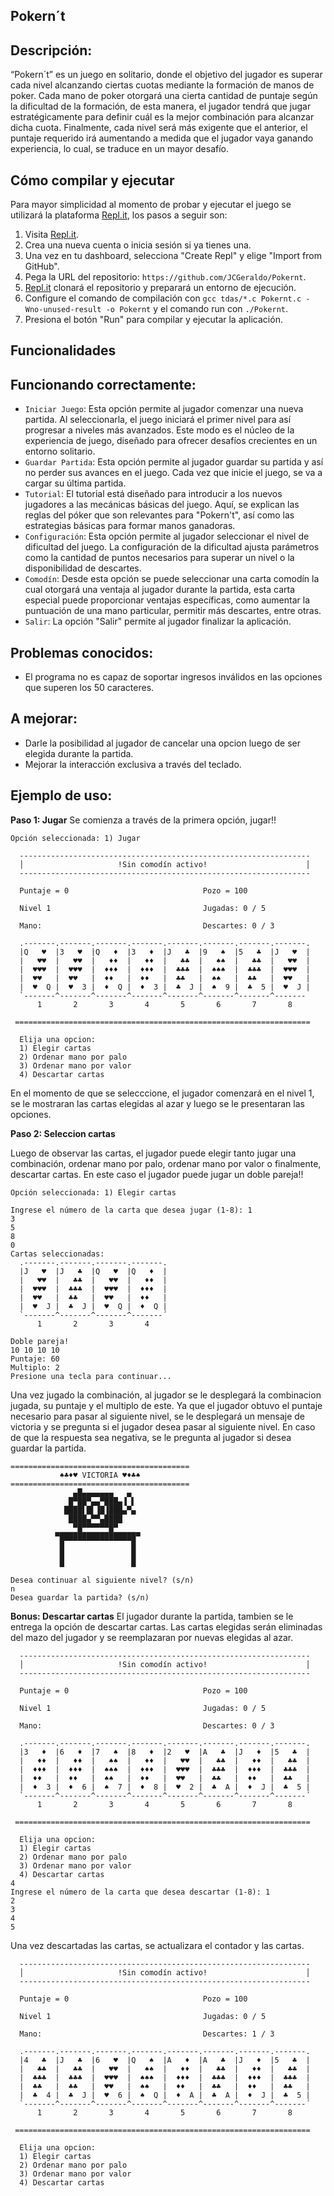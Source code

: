 
## Pokern´t
## Descripción:

 “Pokern´t” es un juego en solitario, donde el objetivo del jugador es superar cada nivel alcanzando ciertas cuotas mediante la formación de manos de poker. Cada mano de poker otorgará una cierta cantidad de puntaje según la dificultad de la formación, de esta manera, el jugador tendrá que jugar estratégicamente para definir cuál es la mejor combinación para alcanzar dicha cuota. Finalmente, cada nivel será más exigente que el anterior, el puntaje requerido irá aumentando a medida que el jugador vaya ganando experiencia, lo cual, se traduce en un mayor desafío.

## Cómo compilar y ejecutar
Para mayor simplicidad al momento de probar y ejecutar el juego se utilizará la plataforma [Repl.it](http://repl.it/), los pasos a seguir son:

1. Visita [Repl.it](https://repl.it/).
2. Crea una nueva cuenta o inicia sesión si ya tienes una.
3. Una vez en tu dashboard, selecciona "Create Repl" y elige "Import from GitHub".
4. Pega la URL del repositorio: `https://github.com/JCGeraldo/Pokernt`.
5. [Repl.it](http://repl.it/) clonará el repositorio y preparará un entorno de ejecución.
6. Configure el comando de compilación con `gcc tdas/*.c Pokernt.c -Wno-unused-result -o Pokernt` y el comando run con `./Pokernt`.
7. Presiona el botón "Run" para compilar y ejecutar la aplicación.

## Funcionalidades
## Funcionando correctamente:
* `Iniciar Juego`: Esta opción permite al jugador comenzar una nueva partida. Al seleccionarla, el juego iniciará el primer nivel para así progresar a niveles más avanzados. Este modo es el núcleo de la experiencia de juego, diseñado para ofrecer desafíos crecientes en un entorno solitario.
* `Guardar Partida`: Esta opción permite al jugador guardar su partida y así no perder sus avances en el juego. Cada vez que inicie el juego, se va a cargar su última partida.
* `Tutorial`: El tutorial está diseñado para introducir a los nuevos jugadores a las mecánicas básicas del juego. Aquí, se explican las reglas del póker que son relevantes para "Pokern't", así como las estrategias básicas para formar manos ganadoras. 
* `Configuración`: Esta opción permite al jugador seleccionar el nivel de dificultad del juego. La configuración de la dificultad ajusta parámetros como la cantidad de puntos necesarios para superar un nivel o la disponibilidad de descartes.
* `Comodín`: Desde esta opción se puede seleccionar una carta comodín la cual otorgará una ventaja al jugador durante la partida, esta carta especial puede proporcionar ventajas específicas, como aumentar la puntuación de una mano particular, permitir más descartes,  entre otras.
* `Salir`: La opción "Salir" permite al jugador finalizar la aplicación.

## Problemas conocidos:
* El programa no es capaz de soportar ingresos inválidos en las opciones que superen los 50 caracteres.

## A mejorar:
* Darle la posibilidad al jugador de cancelar una opcion luego de ser elegida durante la partida.
* Mejorar la interacción exclusiva a través del teclado.

## Ejemplo de uso:
**Paso 1: Jugar**
Se comienza a través de la primera opción, jugar!!
````
Opción seleccionada: 1) Jugar

  -----------------------------------------------------------------
  │                     !Sin comodín activo!                      │
  -----------------------------------------------------------------

  Puntaje = 0                              Pozo = 100

  Nivel 1                                  Jugadas: 0 / 5

  Mano:                                    Descartes: 0 / 3

  .-------.-------.-------.-------.-------.-------.-------.-------.
  |Q   ♥  |3   ♥  |Q   ♦  |3   ♦  |J   ♣  |9   ♠  |5   ♣  |J   ♥  |
  |   ♥♥  |   ♥♥  |   ♦♦  |   ♦♦  |   ♣♣  |   ♠♠  |   ♣♣  |   ♥♥  |
  |  ♥♥♥  |  ♥♥♥  |  ♦♦♦  |  ♦♦♦  |  ♣♣♣  |  ♠♠♠  |  ♣♣♣  |  ♥♥♥  |
  |  ♥♥   |  ♥♥   |  ♦♦   |  ♦♦   |  ♣♣   |  ♠♠   |  ♣♣   |  ♥♥   |
  |  ♥  Q |  ♥  3 |  ♦  Q |  ♦  3 |  ♣  J |  ♠  9 |  ♣  5 |  ♥  J |
  `-------^-------^-------^-------^-------^-------^-------^-------
      1       2       3       4       5       6       7       8

 ==================================================================

  Elija una opcion: 
  1) Elegir cartas
  2) Ordenar mano por palo
  3) Ordenar mano por valor
  4) Descartar cartas
````
En el momento de que se selecccione, el jugador comenzará en el nivel 1, se le mostraran las cartas elegidas al azar y luego se le presentaran las opciones.

**Paso 2: Seleccion cartas**

Luego de observar las cartas, el jugador puede elegir tanto jugar una combinación, ordenar mano por palo, ordenar mano por valor o finalmente, descartar cartas. En este caso el jugador puede jugar un doble pareja!!
````
Opción seleccionada: 1) Elegir cartas

Ingrese el número de la carta que desea jugar (1-8): 1 
3
5
8
0
Cartas seleccionadas:
  .-------.-------.-------.-------.
  |J   ♥  |J   ♣  |Q   ♥  |Q   ♦  |
  |   ♥♥  |   ♣♣  |   ♥♥  |   ♦♦  |
  |  ♥♥♥  |  ♣♣♣  |  ♥♥♥  |  ♦♦♦  |
  |  ♥♥   |  ♣♣   |  ♥♥   |  ♦♦   |
  |  ♥  J |  ♣  J |  ♥  Q |  ♦  Q |
  `-------^-------^-------^-------´
      1       2       3       4

Doble pareja!
10 10 10 10 
Puntaje: 60
Multiplo: 2
Presione una tecla para continuar...

````
Una vez jugado la combinación, al jugador se le desplegará la combinacion jugada, su puntaje y el multiplo de este. Ya que el jugador obtuvo el puntaje necesario para pasar al siguiente nivel, se le desplegará un mensaje de victoria y se pregunta si el jugador desea pasar al siguiente nivel. En caso de que la respuesta sea negativa, se le pregunta al jugador si desea guardar la partida.

````
========================================
           ♠♣♦♥ VICTORIA ♥♦♣♠ 
========================================
              ▄█▄▄▄▄▄▄▄   ▄  
             █▀██▀▄▄▀███▄▐ ▌ 
            ████▌█▌▐█▐███▄▀▄ 
             ████▄▀▀▄████    
              ▀█▀▀▀▀▀▀█▀     
          ▀█████████████████▀
           █               █ 
           █               █ 
           █               █ 

Desea continuar al siguiente nivel? (s/n)
n
Desea guardar la partida? (s/n)
````
**Bonus: Descartar cartas**
El jugador durante la partida, tambien se le entrega la opción de descartar cartas. Las cartas elegidas serán eliminadas del mazo del jugador y se reemplazaran por nuevas elegidas al azar.

````
  -----------------------------------------------------------------
  │                     !Sin comodín activo!                      │
  -----------------------------------------------------------------

  Puntaje = 0                              Pozo = 100

  Nivel 1                                  Jugadas: 0 / 5

  Mano:                                    Descartes: 0 / 3

  .-------.-------.-------.-------.-------.-------.-------.-------.
  |3   ♦  |6   ♦  |7   ♠  |8   ♦  |2   ♥  |A   ♣  |J   ♦  |5   ♣  |
  |   ♦♦  |   ♦♦  |   ♠♠  |   ♦♦  |   ♥♥  |   ♣♣  |   ♦♦  |   ♣♣  |
  |  ♦♦♦  |  ♦♦♦  |  ♠♠♠  |  ♦♦♦  |  ♥♥♥  |  ♣♣♣  |  ♦♦♦  |  ♣♣♣  |
  |  ♦♦   |  ♦♦   |  ♠♠   |  ♦♦   |  ♥♥   |  ♣♣   |  ♦♦   |  ♣♣   |
  |  ♦  3 |  ♦  6 |  ♠  7 |  ♦  8 |  ♥  2 |  ♣  A |  ♦  J |  ♣  5 |
  `-------^-------^-------^-------^-------^-------^-------^-------´
      1       2       3       4       5       6       7       8

 ==================================================================

  Elija una opcion: 
  1) Elegir cartas
  2) Ordenar mano por palo
  3) Ordenar mano por valor
  4) Descartar cartas
4
Ingrese el número de la carta que desea descartar (1-8): 1
2
3
4
5
````
Una vez descartadas las cartas, se actualizara el contador y las cartas.

````
  -----------------------------------------------------------------
  │                     !Sin comodín activo!                      │
  -----------------------------------------------------------------

  Puntaje = 0                              Pozo = 100

  Nivel 1                                  Jugadas: 0 / 5

  Mano:                                    Descartes: 1 / 3

  .-------.-------.-------.-------.-------.-------.-------.-------.
  |4   ♣  |J   ♣  |6   ♥  |Q   ♠  |A   ♦  |A   ♣  |J   ♦  |5   ♣  |
  |   ♣♣  |   ♣♣  |   ♥♥  |   ♠♠  |   ♦♦  |   ♣♣  |   ♦♦  |   ♣♣  |
  |  ♣♣♣  |  ♣♣♣  |  ♥♥♥  |  ♠♠♠  |  ♦♦♦  |  ♣♣♣  |  ♦♦♦  |  ♣♣♣  |
  |  ♣♣   |  ♣♣   |  ♥♥   |  ♠♠   |  ♦♦   |  ♣♣   |  ♦♦   |  ♣♣   |
  |  ♣  4 |  ♣  J |  ♥  6 |  ♠  Q |  ♦  A |  ♣  A |  ♦  J |  ♣  5 |
  `-------^-------^-------^-------^-------^-------^-------^-------´
      1       2       3       4       5       6       7       8

 ==================================================================

  Elija una opcion: 
  1) Elegir cartas
  2) Ordenar mano por palo
  3) Ordenar mano por valor
  4) Descartar cartas
````


